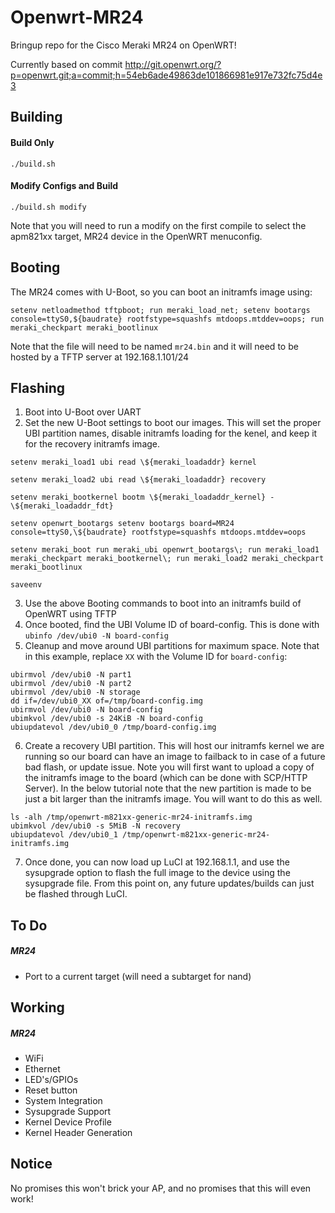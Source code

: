 # Openwrt-MR24

Bringup repo for the Cisco Meraki MR24 on OpenWRT!

Currently based on commit http://git.openwrt.org/?p=openwrt.git;a=commit;h=54eb6ade49863de101866981e917e732fc75d4e3

Building
-----
#### Build Only
`./build.sh`

#### Modify Configs and Build
`./build.sh modify`

Note that you will need to run a modify on the first compile to select the apm821xx target, MR24 device in the OpenWRT menuconfig.

Booting
-----
The MR24 comes with U-Boot, so you can boot an initramfs image using:
```
setenv netloadmethod tftpboot; run meraki_load_net; setenv bootargs console=ttyS0,${baudrate} rootfstype=squashfs mtdoops.mtddev=oops; run meraki_checkpart meraki_bootlinux
```
Note that the file will need to be named `mr24.bin` and it will need to be hosted by a TFTP server at 192.168.1.101/24

Flashing
-----
  1. Boot into U-Boot over UART
  2. Set the new U-Boot settings to boot our images. This will set the proper UBI partition names, disable initramfs loading for the kenel, and keep it for the recovery initramfs image.

  ```
  setenv meraki_load1 ubi read \${meraki_loadaddr} kernel

  setenv meraki_load2 ubi read \${meraki_loadaddr} recovery

  setenv meraki_bootkernel bootm \${meraki_loadaddr_kernel} - \${meraki_loadaddr_fdt}

  setenv openwrt_bootargs setenv bootargs board=MR24 console=ttyS0,\${baudrate} rootfstype=squashfs mtdoops.mtddev=oops

  setenv meraki_boot run meraki_ubi openwrt_bootargs\; run meraki_load1 meraki_checkpart meraki_bootkernel\; run meraki_load2 meraki_checkpart meraki_bootlinux

  saveenv
  ```

  3. Use the above Booting commands to boot into an initramfs build of OpenWRT using TFTP
  4. Once booted, find the UBI Volume ID of board-config. This is done with `ubinfo /dev/ubi0 -N board-config`
  5. Cleanup and move around UBI partitions for maximum space. Note that in this example, replace `XX` with the Volume ID for `board-config`:

  ```
  ubirmvol /dev/ubi0 -N part1
  ubirmvol /dev/ubi0 -N part2
  ubirmvol /dev/ubi0 -N storage
  dd if=/dev/ubi0_XX of=/tmp/board-config.img
  ubirmvol /dev/ubi0 -N board-config
  ubimkvol /dev/ubi0 -s 24KiB -N board-config
  ubiupdatevol /dev/ubi0_0 /tmp/board-config.img
  ```

  6. Create a recovery UBI partition. This will host our initramfs kernel we are running so our board can have an image to failback to in case of a future bad flash, or update issue. Note you will first want to upload a copy of the initramfs image to the board (which can be done with SCP/HTTP Server). In the below tutorial note that the new partition is made to be just a bit larger than the initramfs image. You will want to do this as well.

  ```
  ls -alh /tmp/openwrt-m821xx-generic-mr24-initramfs.img
  ubimkvol /dev/ubi0 -s 5MiB -N recovery
  ubiupdatevol /dev/ubi0_1 /tmp/openwrt-m821xx-generic-mr24-initramfs.img
  ```
  7. Once done, you can now load up LuCI at 192.168.1.1, and use the sysupgrade option to flash the full image to the device using the sysupgrade file. From this point on, any future updates/builds can just be flashed through LuCI.

To Do
-----
##### MR24
* Port to a current target (will need a subtarget for nand)

Working
-----
##### MR24
* WiFi
* Ethernet
* LED's/GPIOs
* Reset button
* System Integration
* Sysupgrade Support
* Kernel Device Profile
* Kernel Header Generation

Notice
------
No promises this won't brick your AP, and no promises that this will even work!
